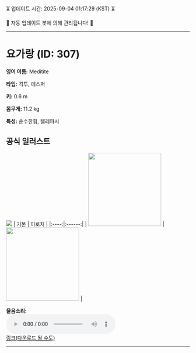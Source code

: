 
⏳ 업데이트 시간: 2025-09-04 01:17:29 (KST) ⏳

🤖 자동 업데이트 봇에 의해 관리됩니다! 🤖

---

# 요가랑 (ID: 307)
**영어 이름:** Meditite

**타입:** 격투, 에스퍼

**키:** 0.6 m

**몸무게:** 11.2 kg

**특성:** 순수한힘, 텔레파시

## 공식 일러스트
![](https://raw.githubusercontent.com/PokeAPI/sprites/master/sprites/pokemon/other/official-artwork/307.png)
| 기본 | 이로치 |
|:----:|:------:|
| <img src="http://play.pokemonshowdown.com/sprites/ani/meditite.gif" width="200"> | <img src="http://play.pokemonshowdown.com/sprites/ani-shiny/meditite.gif" width="200"> |

**울음소리:**<br><audio controls src="https://raw.githubusercontent.com/PokeAPI/cries/main/cries/pokemon/latest/307.ogg"></audio><br> [링크(다운로드 될 수도)](https://raw.githubusercontent.com/PokeAPI/cries/main/cries/pokemon/latest/307.ogg)


---

